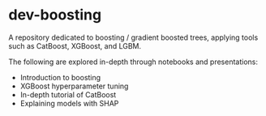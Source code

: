 # dev-boosting
A repository dedicated to boosting / gradient boosted trees, applying tools such as CatBoost, XGBoost, and LGBM.

The following are explored in-depth through notebooks and presentations:
- Introduction to boosting
- XGBoost hyperparameter tuning
- In-depth tutorial of CatBoost
- Explaining models with SHAP

